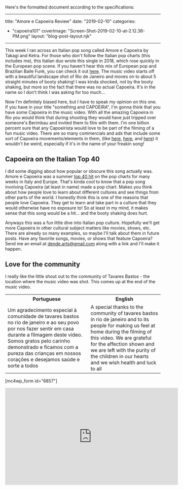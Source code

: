 Here's the formatted document according to the specifications:

---
title: "Amore e Capoeira Review"
date: "2019-02-10"
categories: 
  - "capoeira101"
coverImage: "Screen-Shot-2019-02-10-at-2.12.36-PM.png"
layout: "blog-post-layout.njk"
---

This week I ran across an Italian pop song called Amore e Capoeira by Takagi and Ketra. For those who don't follow the Italian pop charts (this includes me), this Italian duo wrote this single in 2018, which rose quickly in the European pop scene. If you haven't hear this mix of European pop and Brazilian Baile Funk, you can check it out [here](https://www.youtube.com/watch?v=N4pqF-hwFM4). The music video starts off with a beautiful landscape shot of Rio de Janeiro and moves on to about 5 straight minutes of booty shaking! I was kinda shocked, not by the booty shaking, but more so the fact that there was no actual Capoeira. It's in the name so I don't think I was asking for too much...

Now I'm definitely biased here, but I have to speak my opinion on this one. If you have in your title "something and CAPOEIRA", I'm gonna think that you have some Capoeira in the music video. With all the amazing Capoeira in Rio you would think that during shooting they would have just tripped over someone's Berimbau and invited them to film with them. I'm one billion percent sure that any Capoeirista would love to be part of the filming of a fun music video. There are so many commercials and ads that include some sort of Capoeira movements/elements in them, (like [here](https://www.youtube.com/watch?v=z1RHR4qH_WA), [here](https://www.youtube.com/watch?v=ziPGPwPkwbQ), and [here](https://www.youtube.com/watch?v=t2o97uaYW28)) it wouldn't be weird, especially if it's in the name of your freakin song!

## Capoeira on the Italian Top 40

I did some digging about how popular or obscure this song actually was. Amore e Capoeira  was a summer [top 40 hit](https://popnable.com/italy/songs/109776-giusy-ferreri-takagi-ketra-amore-e-capoeira) on the pop charts for many weeks in Italy and Europe. That's kinda cool to know that a pop song involving Capoeira (at least in name) made a pop chart. Makes you think about how people love to learn about different cultures and see things from other parts of the world. I honestly think this is one of the reasons that people love Capoeira. They get to learn and take part in a culture that they would otherwise have no exposure to! So at least in my mind, it makes sense that this song would be a hit... and the booty shaking does hurt.

Anyways this was a fun little dive into Italian pop culture. Hopefully we'll get more Capoeira in other cultural subject matters like movies, shows, etc. There are already so many examples, so maybe I'll talk about them in future posts. Have any favorite songs, movies, or shows that feature Capoeira? Send me an email at [dende.arts@gmail.com](mailto:dende.arts@gmail.com) along with a link and I'll make it happen.

## Love for the community

I really like the little shout out to the community of Tavares Bastos - the location where the music video was shot. This comes up at the end of the music video.

<table class="capoeira-table">
    <tr class="header-row">
        <th>Portuguese</th>
        <th>English</th>
    </tr>
    <tr>
        <td>Um agradecimento especial à comunidade de tavares bastos no rio de janeiro e ao seu povo por nos fazer sentir em casa durante a filmagem deste vídeo. Somos gratos pelo carinho demonstrado e ficamos com a pureza das crianças em nossos corações e desejamos saúde e sorte a todos</td>
        <td>A special thanks to the community of tavares bastos in rio de janeiro and to its people for making us feel at home during the filming of this video. We are grateful for the affection shown and we are left with the purity of the children in our hearts and we wish health and luck to all</td>
    </tr>
</table>

\[mc4wp\_form id="6857"\]

<iframe width="560" height="315" src="https://www.youtube.com/embed/N4pqF-hwFM4" title="YouTube video player" frameborder="0" allow="accelerometer; autoplay; clipboard-write; encrypted-media; gyroscope; picture-in-picture" allowfullscreen></iframe>